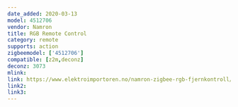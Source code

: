 ```yaml
---
date_added: 2020-03-13
model: 4512706
vendor: Namron
title: RGB Remote Control
category: remote
supports: action
zigbeemodel: ['4512706']
compatible: [z2m,deconz]
deconz: 3073
mlink: 
link: https://www.elektroimportoren.no/namron-zigbee-rgb-fjernkontroll/4512706/Product.html?gtin=7070990327695
link2: 
link3: 
---
```

